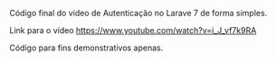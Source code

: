 Código final do vídeo de Autenticação no Larave 7 de forma simples.

Link para o vídeo https://www.youtube.com/watch?v=i_J_vf7k9RA

Código para fins demonstrativos apenas.
